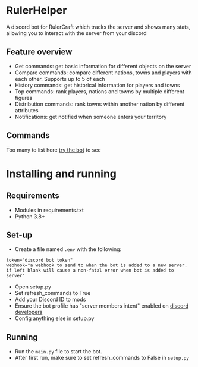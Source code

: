 # RulerHelper

A discord bot for RulerCraft which tracks the server and shows many stats, allowing you to interact with the server from your discord

## Feature overview

- Get commands: get basic information for different objects on the server
- Compare commands: compare different nations, towns and players with each other. Supports up to 5 of each
- History commands: get historical information for players and towns
- Top commands: rank players, nations and towns by multiple different figures
- Distribution commands: rank towns within another nation by different attributes
- Notifications: get notified when someone enters your territory

## Commands

Too many to list here [try the bot](https://rctools.coolo2.repl.co/bot) to see

# Installing and running

## Requirements

- Modules in requirements.txt
- Python 3.8+

## Set-up

- Create a file named `.env` with the following:
```
token="discord bot token"
webhook="a webhook to send to when the bot is added to a new server. if left blank will cause a non-fatal error when bot is added to server"
```
- Open setup.py
- Set refresh_commands to True
- Add your Discord ID to mods
- Ensure the bot profile has "server members intent" enabled on [discord developers](https://discord.com/developers)
- Config anything else in setup.py

## Running

- Run the `main.py` file to start the bot.
- After first run, make sure to set refresh_commands to False in `setup.py`